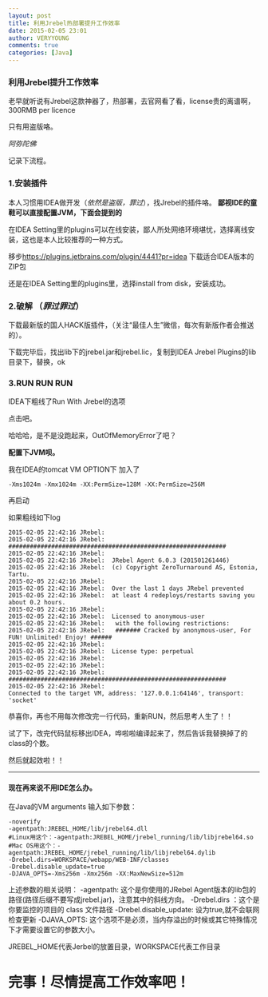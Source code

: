 ```yaml
---
layout: post
title: 利用Jrebel热部署提升工作效率
date: 2015-02-05 23:01
author: VERYYOUNG
comments: true
categories: [Java]
---
```

<h3>利用Jrebel提升工作效率</h3>

<p>老早就听说有Jrebel这款神器了，热部署，去官网看了看，license贵的离谱啊，300RMB per licence</p>

<p>只有用盗版咯。</p>

<p><em>阿弥陀佛</em></p>

<p>记录下流程。</p>

<h3>1.安装插件</h3>

<p>本人习惯用IDEA做开发（<em>依然是盗版，罪过</em>），找Jrebel的插件咯。 <strong>鄙视IDE的童鞋可以直接配置JVM，下面会提到的</strong></p>

<p>在IDEA Setting里的plugins可以在线安装，鄙人所处网络环境堪忧，选择离线安装，这也是本人比较推荐的一种方式。</p>

<p>移步<a href="https://plugins.jetbrains.com/plugin/4441?pr=idea">https://plugins.jetbrains.com/plugin/4441?pr=idea</a>  下载适合IDEA版本的ZIP包</p>

<p>还是在IDEA Setting里的plugins里，选择install from disk，安装成功。</p>

<h3>2.破解 （<em>罪过罪过</em>）</h3>

<p>下载最新版的国人HACK版插件，（关注“最佳人生”微信，每次有新版作者会推送的）。</p>

<p>下载完毕后，找出lib下的jrebel.jar和jrebel.lic，复制到IDEA Jrebel Plugins的lib目录下，替换，ok</p>

<h3>3.RUN RUN RUN</h3>

<p>IDEA下粗线了Run With Jrebel的选项</p>

<p>点击吧。</p>

<p>哈哈哈，是不是没跑起来，OutOfMemoryError了吧？</p>

<p><strong>配置下JVM呗。</strong></p>

<p>我在IDEA的tomcat VM OPTION下 加入了</p>

<pre><code>-Xms1024m -Xmx1024m -XX:PermSize=128M -XX:PermSize=256M
</code></pre>

<p>再启动</p>

<p>如果粗线如下log</p>

<pre><code>2015-02-05 22:42:16 JRebel:  
2015-02-05 22:42:16 JRebel:  #############################################################
2015-02-05 22:42:16 JRebel:  
2015-02-05 22:42:16 JRebel:  JRebel Agent 6.0.3 (201501261446)
2015-02-05 22:42:16 JRebel:  (c) Copyright ZeroTurnaround AS, Estonia, Tartu.
2015-02-05 22:42:16 JRebel:  
2015-02-05 22:42:16 JRebel:  Over the last 1 days JRebel prevented
2015-02-05 22:42:16 JRebel:  at least 4 redeploys/restarts saving you about 0.2 hours.
2015-02-05 22:42:16 JRebel:  
2015-02-05 22:42:16 JRebel:  Licensed to anonymous-user
2015-02-05 22:42:16 JRebel:   with the following restrictions: 
2015-02-05 22:42:16 JRebel:   ####### Cracked by anonymous-user, For FUN! Unlimited! Enjoy! ######
2015-02-05 22:42:16 JRebel:  
2015-02-05 22:42:16 JRebel:  License type: perpetual
2015-02-05 22:42:16 JRebel:  
2015-02-05 22:42:16 JRebel:  
2015-02-05 22:42:16 JRebel:  #############################################################
2015-02-05 22:42:16 JRebel:  
Connected to the target VM, address: '127.0.0.1:64146', transport: 'socket'
</code></pre>

<p>恭喜你，再也不用每次修改完一行代码，重新RUN，然后思考人生了！！</p>

<p>试了下，改完代码鼠标移出IDEA，哗啦啦编译起来了，然后告诉我替换掉了的class的个数。</p>

<p>然后就起效啦！！</p>

<hr />

<h4>现在再来说不用IDE怎么办。</h4>

<p>在Java的VM arguments 输入如下参数：</p>

<pre><code>-noverify
-agentpath:JREBEL_HOME/lib/jrebel64.dll
#Linux用这个：-agentpath:JREBEL_HOME/jrebel_running/lib/libjrebel64.so
#Mac OS用这个：-agentpath:JREBEL_HOME/jrebel_running/lib/libjrebel64.dylib
-Drebel.dirs=WORKSPACE/webapp/WEB-INF/classes
-Drebel.disable_update=true
-DJAVA_OPTS=-Xms256m -Xmx256m -XX:MaxNewSize=512m
</code></pre>

<p>上述参数的相关说明：
-agentpath: 这个是你使用的JRebel Agent版本的lib包的路径(路径后缀不要写成jrebel.jar)，注意其中的斜线方向。
-Drebel.dirs ：这个是你要监控的项目的 class 文件路径
-Drebel.disable_update: 设为true,就不会联网检查更新
-DJAVA_OPTS: 这个选项不是必须，当内存溢出的时候或其它特殊情况下才需要设置它的参数大小。</p>

<p>JREBEL_HOME代表Jerbel的放置目录，WORKSPACE代表工作目录</p>

<h1>完事！尽情提高工作效率吧！</h1>

